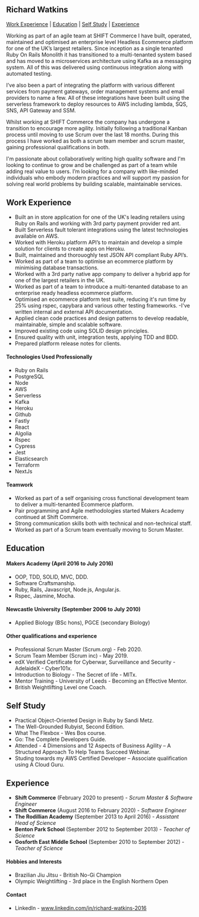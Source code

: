 ## Richard Watkins

[Work Experience](#WorkExperience) | [Education](#Education) | [Self Study](#SelfStudy) | [Experience](#Experience)

Working as part of an agile team at SHIFT Commerce I have built, operated, maintained and optimised an enterprise level Headless Ecommerce platform for one of the UK’s largest retailers. Since inception as a single tenanted Ruby On Rails Monolith it has transitioned to a multi-tenanted system based and has moved to a microservices architecture using Kafka as a messaging system. All of this was delivered using continuous integration along with automated testing.

I’ve also been a part of integrating the platform with various different services from payment gateways, order management systems and email providers to name a few. All of these integrations have been built using the serverless framework to deploy resources to AWS including lambda, SQS, SNS, API Gateway and SSM.

Whilst working at SHIFT Commerce the company has undergone a transition to encourage more agility. Initially following a traditional Kanban process until moving to use Scrum over the last 18 months. During this process I have worked as both a scrum team member and scrum master, gaining professional qualifications in both.

I'm passionate about collaboratively writing high quality software and I'm looking to continue to grow and be challenged as part of a team while adding real value to users. I’m looking for a company with like-minded individuals who embody modern practices and will support my passion for solving real world problems by building scalable, maintainable services.

## <a name="WorkExperience">Work Experience</a>

- Built an in store application for one of the UK's leading retailers using Ruby on Rails and working with 3rd party payment provider red ant.
- Built Serverless fault tolerant integrations using the latest technologies available on AWS.
- Worked with Heroku platform API’s to maintain and develop a simple solution for clients to create apps on Heroku.
- Built, maintained and thorouoghly test JSON API compliant Ruby API’s.
- Worked as part of a team to optimise an ecommerce platform by minimising database transactions.
- Worked with a 3rd party native app company to deliver a hybrid app for one of the largest retailers in the UK.
- Worked as part of a team to introduce a multi-tenanted database to an enterprise ready headless ecommerce platform.
- Optimised an ecommerce platform test suite, reducing it's run time by 25% using rspec, capybara and various other testing frameworks.
-I've written internal and external API documentation.
- Applied clean code practices and design patterns to develop readable, maintainable, simple and scalable software.
- Improved existing code using SOLID design principles.
- Ensured quality with unit, integration tests, applying TDD and BDD.
- Prepared platform release notes for clients.

#### Technologies Used Professionally

- Ruby on Rails
- PostgreSQL
- Node
- AWS
- Serverless
- Kafka
- Heroku
- Github
- Fastly
- React
- Algolia
- Rspec
- Cypress
- Jest
- Elasticsearch
- Terraform
- NextJs

#### Teamwork

- Worked as part of a self organising cross functional development team to deliver a multi-tenanted Ecommerce platform.
- Pair programming and Agile methodologies started Makers Academy continued at Shift Commerce.
- Strong communication skills both with technical and non-technical staff.
- Worked as part of a Scrum team eventually moving to Scrum Master.

## <a name="Education">Education</a>

#### Makers Academy (April 2016 to July 2016)

- OOP, TDD, SOLID, MVC, DDD.
- Software Craftsmanship.
- Ruby, Rails, Javascript, Node.js, Angular.js.
- Rspec, Jasmine, Mocha.

#### Newcastle University (September 2006 to July 2010)

- Applied Biology (BSc hons), PGCE (secondary Biology)

#### Other qualifications and experience

- Professional Scrum Master (Scrum.org) - Feb 2020.
- Scrum Team Member (Scrum inc) - May 2019.
- edX Verified Certificate for Cyberwar, Surveillance and Security - AdelaideX -  Cyber101x.
- Introduction to Biology - The Secret of life - MITx.
- Mentor Training - University  of Leeds - Becoming an Effective Mentor.
- British Weightlifting Level one Coach.

## <a name="SelfStudy">Self Study</a>

- Practical Object-Oriented Design in Ruby by Sandi Metz.
- The Well-Grounded Rubyist, Second Edition.
- What The Flexbox - Wes Bos course.
- Go: The Complete Developers Guide.
- Attended - 4 Dimensions and 12 Aspects of Business Agility – A Structured Approach To Help Teams Succeed Webinar.
- Studing towards my AWS Certified Developer – Associate qualification using A Cloud Guru. 

## <a name="Experience">Experience</a>

- **Shift Commerce** (February 2020 to present) - *Scrum Master & Software Engineer*
- **Shift Commerce** (August 2016 to February 2020) - *Software Engineer*
- **The Rodillian Academy** (September 2013 to April 2016) - *Assistant Head of Science*  
- **Benton Park School** (September 2012 to September 2013) - *Teacher of Science*     
- **Gosforth East Middle School** (September 2010 to September 2012) - *Teacher of Science*

#### Hobbies and Interests

- Brazilian Jiu Jitsu - British No-Gi Champion 
- Olympic Weightlifting - 3rd place in the English Northern Open

#### Contact

- LinkedIn - www.linkedin.com/in/richard-watkins-2016

